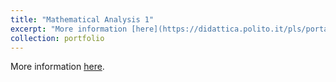 ```yaml
---
title: "Mathematical Analysis 1"
excerpt: "More information [here](https://didattica.polito.it/pls/portal30/gap.pkg_guide.viewGap?p_cod_ins=16ACFMK&p_a_acc=2025&p_header=S&p_lang=IT&multi=N "Polito")."
collection: portfolio
---
```


More information [here](https://didattica.polito.it/pls/portal30/gap.pkg_guide.viewGap?p_cod_ins=16ACFMK&p_a_acc=2025&p_header=S&p_lang=IT&multi=N "Polito").


